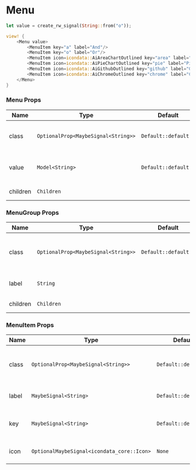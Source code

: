 # Menu

```rust demo
let value = create_rw_signal(String::from("o"));

view! {
    <Menu value>
        <MenuItem key="a" label="And"/>
        <MenuItem key="o" label="Or"/>
        <MenuItem icon=icondata::AiAreaChartOutlined key="area" label="Area Chart"/>
        <MenuItem icon=icondata::AiPieChartOutlined key="pie" label="Pie Chart"/>
        <MenuItem icon=icondata::AiGithubOutlined key="github" label="Github"/>
        <MenuItem icon=icondata::AiChromeOutlined key="chrome" label="Chrome"/>
    </Menu>
}
```

### Menu Props

| Name     | Type                                | Default              | Description                             |
| -------- | ----------------------------------- | -------------------- | --------------------------------------- |
| class    | `OptionalProp<MaybeSignal<String>>` | `Default::default()` | Addtional classes for the menu element. |
| value    | `Model<String>`                     | `Default::default()` | The selected item key of the menu.      |
| children | `Children`                          |                      | Menu's content.                         |

### MenuGroup Props

| Name | Type | Default | Description |
| --- | --- | --- | --- |
| class | `OptionalProp<MaybeSignal<String>>` | `Default::default()` | Addtional classes for the menu group element. |
| label | `String` |  | The label of the menu group. |
| children | `Children` |  | MenuGroup's content. |

### MenuItem Props

| Name | Type | Default | Description |
| --- | --- | --- | --- |
| class | `OptionalProp<MaybeSignal<String>>` | `Default::default()` | Addtional classes for the menu item element. |
| label | `MaybeSignal<String>` | `Default::default()` | The label of the menu item. |
| key | `MaybeSignal<String>` | `Default::default()` | The indentifier of the menu item. |
| icon | `OptionalMaybeSignal<icondata_core::Icon>` | `None` | The icon of the menu item. |
